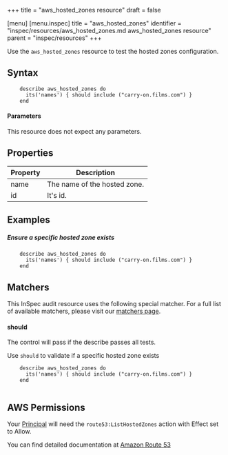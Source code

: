 +++
title = "aws_hosted_zones resource"
draft = false

[menu]
  [menu.inspec]
    title = "aws_hosted_zones"
    identifier = "inspec/resources/aws_hosted_zones.md aws_hosted_zones resource"
    parent = "inspec/resources"
+++


Use the `aws_hosted_zones` resource to test the hosted zones configuration.

## Syntax
````
    describe aws_hosted_zones do
      its('names') { should include ("carry-on.films.com") }
    end
````    
#### Parameters

This resource does not expect any parameters.


## Properties

|Property              | Description|
| ---                  | --- |
|name                  | The name of the hosted zone. |
|id                    | It's id. |

## Examples


##### Ensure a specific hosted zone exists
````
    describe aws_hosted_zones do
      its('names') { should include ("carry-on.films.com") }
    end
````

## Matchers

This InSpec audit resource uses the following special matcher. For a full list of available matchers, please visit our [matchers page](https://www.inspec.io/docs/reference/matchers/).

#### should

The control will pass if the describe passes all tests.

Use `should` to validate if a specific hosted zone exists

````
    describe aws_hosted_zones do
      its('names') { should include ("carry-on.films.com") }
    end
    
````

## AWS Permissions

Your [Principal](https://docs.aws.amazon.com/IAM/latest/UserGuide/intro-structure.html#intro-structure-principal) will need the `route53:ListHostedZones` action with Effect set to Allow.

You can find detailed documentation at [Amazon Route 53](https://docs.aws.amazon.com/Route53/latest/DeveloperGuide/r53-api-permissions-ref.html)

